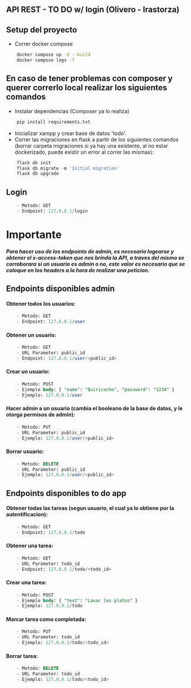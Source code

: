 ## API REST - TO DO w/ login (Olivero - Irastorza)

## Setup del proyecto
- Correr docker compose
```bash
    docker compose up -d --build
    docker compose logs -f
```
## En caso de tener problemas con composer y querer correrlo local realizar los siguientes comandos
- Instalar dependencias (Composer ya lo realiza)
```bash
    pip install requirements.txt
```
- Inicializar xampp y crear base de datos 'todo'.
- Correr las migraciones en flask a partir de los siguientes comandos (borrar carpeta migraciones si ya hay una existente, al no estar dockerizado, puede existir un error al correr las mismas):
```python
    flask db init
    flask db migrate -m 'Initial migration'
    flask db upgrade
```
## Login 
```sql
    - Metodo: GET
    - Endpoint: 127.0.0.1/login 
```

# Importante
##### Para hacer uso de los endpoints de admin, es necesario logearse y obtener el x-access-token que nos brinda la API, a traves del mismo se corroborara si un usuario es admin o no, este valor es necesario que se coloque en los headers a la hora de realizar una peticion.

## Endpoints disponibles admin
#### Obtener todos los usuarios: 
```sql
    - Metodo: GET
    - Endpoint: 127.0.0.1/user
```

#### Obtener un usuario: 
```sql
    - Metodo: GET
    - URL Parameter: public_id
    - Endpoint: 127.0.0.1/user/<public_id>
```

#### Crear un usuario: 
```sql
    - Metodo: POST
    - Ejemplo body: { "name": "Quiricocho", "password": "1234" }
    - Ejemplo: 127.0.0.1/user
```

#### Hacer admin a un usuario (cambia el booleano de la base de datos, y le otorga permisos de admin): 
```sql
    - Metodo: PUT
    - URL Parameter: public_id
    - Ejemplo: 127.0.0.1/user/<public_id>
```

#### Borrar usuario: 
```sql
    - Metodo: DELETE
    - URL Parameter: public_id
    - Ejemplo: 127.0.0.1/user/<public_id>
```

## Endpoints disponibles to do app
#### Obtener todas las tareas (segun usuario, el cual ya lo obtiene por la autentificacion): 
```sql
    - Metodo: GET
    - Endpoint: 127.0.0.1/todo
```

#### Obtener una tarea: 
```sql
    - Metodo: GET
    - URL Parameter: todo_id
    - Endpoint: 127.0.0.1/todo/<todo_id>
```

#### Crear una tarea: 
```sql
    - Metodo: POST
    - Ejemplo body: { "text": "Lavar los platos" }
    - Ejemplo: 127.0.0.1/todo
```

#### Marcar tarea como completada: 
```sql
    - Metodo: PUT
    - URL Parameter: todo_id
    - Ejemplo: 127.0.0.1/todo/<todo_id>
```

#### Borrar tarea: 
```sql
    - Metodo: DELETE
    - URL Parameter: todo_id
    - Ejemplo: 127.0.0.1/todo/<todo_id>
```



